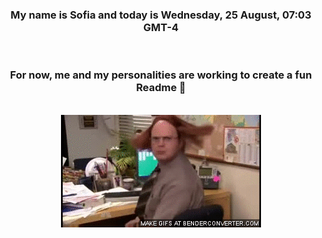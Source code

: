 


<div align="center">
<h3 >My name is Sofia and today is Wednesday, 25 August, 07:03 GMT-4</h3><br>
<h3 >For now, me and my personalities are working to create a fun Readme 👋
</h3><br>
<img src='img/dwight.gif' alt='working...'/>
</div>
